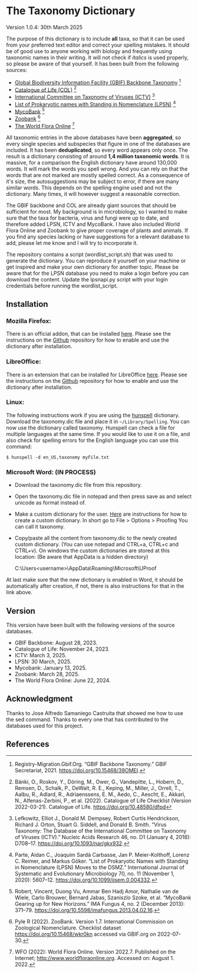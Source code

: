 # The Taxonomy Dictionary

Version 1.0.4: 30th March 2025

The purpose of this dictionary is to include **all** taxa, so that it can be used from your preferred text editor and correct your spelling mistakes. It should be of good use to anyone working with biology and frequently using taxonomic names in their writing. It will not check if *italics* is used properly, so please be aware of that yourself. It has been built from the following sources:

- [Global Biodiversity Information Facility (GBIF) Backbone Taxonomy](https://www.gbif.org/dataset/d7dddbf4-2cf0-4f39-9b2a-bb099caae36c) [^1]
- [Catalogue of Life (COL)](https://www.catalogueoflife.org/) [^2] 
- [International Committee on Taxonomy of Viruses (ICTV)](https://talk.ictvonline.org/) [^3]
- [List of Prokaryotic names with Standing in Nomenclature (LPSN)](https://lpsn.dsmz.de/text/introduction) [^4]
- [MycoBank](https://www.mycobank.org/) [^5]
- [Zoobank](https://zoobank.org/) [^6]
- [The World Flora Online](http://www.worldfloraonline.org/) [^7]

All taxonomic entries in the above databases have been **aggregated**, so every single species and subspecies that figure in one of the databases are included. It has been **deduplicated**, so every word appears only once. The result is a dictionary consisting of around **1,4 million taxonomic words**.
It is massive, for a comparison the English dictionary have around 130,000 words. It will mark the words you spell wrong. And you can rely on that the words that are not marked are mostly spelled correct. As a consequence of it's size, the autosuggestions may be subject to error, if there are many similar words. This depends on the spelling engine used and not the dictionary. Many times, it will however suggest a reasonable correction.

The GBIF backbone and COL are already giant sources that should be sufficient for most. My background is in microbiology, so I wanted to make sure that the taxa for bacteria, virus and fungi were up to date, and therefore added LPSN, ICTV and MycoBank. I have also included World Flora Online and Zoobank to give proper coverage of plants and animals. If you find any species lacking or have suggestions for a relevant database to add, please let me know and I will try to incorporate it. 

The repository contains a script (wordlist_script.sh) that was used to generate the dictionary. You can reproduce it yourself on your machine or get inspired and make your own dictionary for another topic. Please be aware that for the LPSN database you need to make a login before you can download the content. Update the lpsnapi.py script with your login credentials before running the wordlist_script.

## Installation
### Mozilla Firefox:
There is an official addon, that can be installed [here](https://addons.mozilla.org/en-US/firefox/addon/the-taxonomy-dictionary/).
Please see the instructions on the [Github](https://github.com/kbagge/Taxonomy_Dictionary_Firefox) repository for how to enable and use the dictionary after installation.

### LibreOffice:
There is an extension that can be installed for LibreOffice [here](https://extensions.libreoffice.org/en/extensions/show/27369).
Please see the instructions on the [Github](https://github.com/kbagge/Taxonomy_Dictionary_Libreoffice) repository for how to enable and use the dictionary after installation.

### Linux:
The following instructions work if you are using the [hunspell](https://hunspell.github.io/) dictionary.
Download the taxonomy.dic file and place it in `~/Library/Spelling`.
You can now use the dictionary called taxonomy. Hunspell can check a file for multiple languages at the same time. If you would like to use it on a file, and also check for spelling errors for the English language you can use this command:

    $ hunspell -d en_US,taxonomy myFile.txt

### Microsoft Word: (IN PROCESS)
- Download the taxonomy.dic file from this repository.
- Open the taxonomy.dic file in notepad and then press save as and select unicode as format instead of.
- Make a custom dictionary for the user. [Here](https://support.microsoft.com/en-us/office/add-or-edit-words-in-a-spell-check-dictionary-56e5c373-29f8-4d11-baf6-87151725c0dc) are instructions for how to create a custom dictionary. In short go to File > Options > Proofing  You can call it taxonomy.
- Copy/paste all the content from taxonomy.dic to the newly created custom dictionary. (You can use notepad and CTRL+a, CTRL+c and CTRL+v).
On windows the custom dictionaries are stored at this location: (Be aware that AppData is a hidden directory)

    C:\Users\<username>\AppData\Roaming\Microsoft\UProof

At last make sure that the new dictionary is enabled in Word, it should be automatically after creation, if not, there is also instructions for that in the link above.

## Version
This version have been built with the following versions of the source databases.
- GBIF Backbone: August 28, 2023.
- Catalogue of Life: November 24, 2023.
- ICTV: March 3, 2025.
- LPSN: 30 March, 2025.
- Mycobank: January 13, 2025.
- Zoobank: March 28, 2025.
- The World Flora Online: June 22, 2024.



## Acknowledgment
Thanks to Jose Alfredo Samaniego Castruita that showed me how to use the sed command.
Thanks to every one that has contributed to the databases used for this project.

## References
[^1]: Registry-Migration.Gbif.Org. “GBIF Backbone Taxonomy.” GBIF Secretariat, 2021. https://doi.org/10.15468/39OMEI.

[^2]: Bánki, O., Roskov, Y., Döring, M., Ower, G., Vandepitte, L., Hobern, D., Remsen, D., Schalk, P., DeWalt, R. E., Keping, M., Miller, J., Orrell, T., Aalbu, R., Adlard, R., Adriaenssens, E. M., Aedo, C., Aescht, E., Akkari, N., Alfenas-Zerbini, P., et al. (2022). Catalogue of Life Checklist (Version 2022-03-21). Catalogue of Life. https://doi.org/10.48580/dfpd

[^3]: Lefkowitz, Elliot J., Donald M. Dempsey, Robert Curtis Hendrickson, Richard J. Orton, Stuart G. Siddell, and Donald B. Smith. “Virus Taxonomy: The Database of the International Committee on Taxonomy of Viruses (ICTV).” Nucleic Acids Research 46, no. D1 (January 4, 2018): D708–17. https://doi.org/10.1093/nar/gkx932.

[^4]: Parte, Aidan C., Joaquim Sardà Carbasse, Jan P. Meier-Kolthoff, Lorenz C. Reimer, and Markus Göker. “List of Prokaryotic Names with Standing in Nomenclature (LPSN) Moves to the DSMZ.” International Journal of Systematic and Evolutionary Microbiology 70, no. 11 (November 1, 2020): 5607–12. https://doi.org/10.1099/ijsem.0.004332.

[^5]: Robert, Vincent, Duong Vu, Ammar Ben Hadj Amor, Nathalie van de Wiele, Carlo Brouwer, Bernard Jabas, Szaniszlo Szoke, et al. “MycoBank Gearing up for New Horizons.” IMA Fungus 4, no. 2 (December 2013): 371–79. https://doi.org/10.5598/imafungus.2013.04.02.16.

[^6]: Pyle R (2022). ZooBank. Version 1.7. International Commission on Zoological Nomenclature. Checklist dataset https://doi.org/10.15468/wkr0kn accessed via GBIF.org on 2022-07-30. 

[^7]: WFO (2022): World Flora Online. Version 2022.7. Published on the Internet; http://www.worldfloraonline.org. Accessed on: August 1. 2022.



